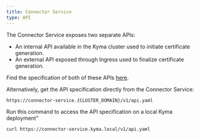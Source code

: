 ```yaml
---
title: Connector Service
type: API
---
```


The Connector Service exposes two separate APIs:

- An internal API available in the Kyma cluster used to initiate certificate generation.
- An external API exposed through Ingress used to finalize certificate generation.

Find the specification of both of these APIs [here](assets/connectorapi.yaml).

Alternatively, get the API specification directly from the Connector Service:
```
https://connector-service.{CLUSTER_DOMAIN}/v1/api.yaml
```
Run this command to access the API specification on a local Kyma deployment"
```
curl https://connector-service.kyma.local/v1/api.yaml
```
